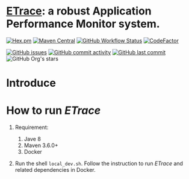 # [ETrace](https://etrace.io)\: a robust Application Performance Monitor system.

[![Hex.pm](https://img.shields.io/hexpm/l/plug)](https://github.com/jacobke/etrace/blob/master/LICENSE)
[![Maven Central](https://img.shields.io/maven-central/v/io.etrace/etrace-agent?label=etrace)](https://search.maven.org/search?q=a:etrace-agent)
[![GitHub Workflow Status](https://img.shields.io/github/workflow/status/etrace-io/etrace/Mvn%20Test)](https://github.com/etrace-io/etrace/actions?query=workflow%3A%22Mvn+Test%22)
[![CodeFactor](https://img.shields.io/codefactor/grade/github/etrace-io/etrace)](https://www.codefactor.io/repository/github/etrace-io/etrace)

[![GitHub issues](https://img.shields.io/github/issues/etrace-io/etrace)](https://github.com/etrace-io/etrace/issues)
[![GitHub commit activity](https://img.shields.io/github/commit-activity/m/etrace-io/etrace)](https://github.com/etrace-io/etrace/pulse)
[![GitHub last commit](https://img.shields.io/github/last-commit/etrace-io/etrace)](https://github.com/etrace-io/etrace/graphs/commit-activity)
![GitHub Org's stars](https://img.shields.io/github/stars/etrace-io?style=social)


# Introduce

# How to run _ETrace_

1. Requirement: 
    1. Jave 8
    2. Maven 3.6.0+
    3. Docker

2. Run the shell `local_dev.sh`. Follow the instruction to run _ETrace_ and related dependencies in Docker. 